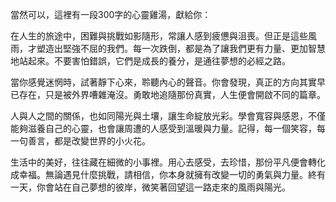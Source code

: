 當然可以，這裡有一段300字的心靈雞湯，獻給你：

在人生的旅途中，困難與挑戰如影隨形，常讓人感到疲憊與沮喪。但正是這些風雨，才塑造出堅強不屈的我們。每一次跌倒，都是為了讓我們更有力量、更加智慧地站起來。不要害怕錯誤，它們是成長的養分，是通往夢想的必經之路。

當你感覺迷惘時，試著靜下心來，聆聽內心的聲音。你會發現，真正的方向其實早已存在，只是被外界嘈雜淹沒。勇敢地追隨那份真實，人生便會開啟不同的篇章。

人與人之間的關係，也如同陽光與土壤，讓生命綻放光彩。學會寬容與感恩，不僅能夠滋養自己的心靈，也會讓周遭的人感受到溫暖與力量。記得，每一個笑容，每一句善言，都是改變世界的小火花。

生活中的美好，往往藏在細微的小事裡。用心去感受，去珍惜，那份平凡便會轉化成幸福。無論遇見什麼挑戰，請相信，你本身就擁有改變一切的勇氣與力量。終有一天，你會站在自己夢想的彼岸，微笑著回望這一路走來的風雨與陽光。